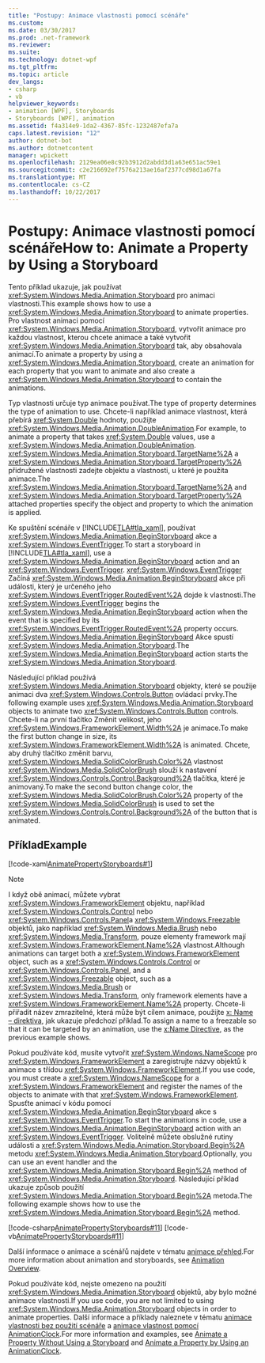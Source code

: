 ```yaml
---
title: "Postupy: Animace vlastnosti pomocí scénáře"
ms.custom: 
ms.date: 03/30/2017
ms.prod: .net-framework
ms.reviewer: 
ms.suite: 
ms.technology: dotnet-wpf
ms.tgt_pltfrm: 
ms.topic: article
dev_langs:
- csharp
- vb
helpviewer_keywords:
- animation [WPF], Storyboards
- Storyboards [WPF], animation
ms.assetid: f4a314e9-1da2-4367-85fc-1232487efa7a
caps.latest.revision: "12"
author: dotnet-bot
ms.author: dotnetcontent
manager: wpickett
ms.openlocfilehash: 2129ea06e8c92b3912d2abdd3d1a63e651ac59e1
ms.sourcegitcommit: c2e216692ef7576a213ae16af2377cd98d1a67fa
ms.translationtype: MT
ms.contentlocale: cs-CZ
ms.lasthandoff: 10/22/2017
---
```

# <a name="how-to-animate-a-property-by-using-a-storyboard"></a><span data-ttu-id="8646b-102">Postupy: Animace vlastnosti pomocí scénáře</span><span class="sxs-lookup"><span data-stu-id="8646b-102">How to: Animate a Property by Using a Storyboard</span></span>
<span data-ttu-id="8646b-103">Tento příklad ukazuje, jak používat <xref:System.Windows.Media.Animation.Storyboard> pro animaci vlastnosti.</span><span class="sxs-lookup"><span data-stu-id="8646b-103">This example shows how to use a <xref:System.Windows.Media.Animation.Storyboard> to animate properties.</span></span> <span data-ttu-id="8646b-104">Pro vlastnost animaci pomocí <xref:System.Windows.Media.Animation.Storyboard>, vytvořit animace pro každou vlastnost, kterou chcete animace a také vytvořit <xref:System.Windows.Media.Animation.Storyboard> tak, aby obsahovala animací.</span><span class="sxs-lookup"><span data-stu-id="8646b-104">To animate a property by using a <xref:System.Windows.Media.Animation.Storyboard>, create an animation for each property that you want to animate and also create a <xref:System.Windows.Media.Animation.Storyboard> to contain the animations.</span></span>  
  
 <span data-ttu-id="8646b-105">Typ vlastnosti určuje typ animace používat.</span><span class="sxs-lookup"><span data-stu-id="8646b-105">The type of property determines the type of animation to use.</span></span> <span data-ttu-id="8646b-106">Chcete-li například animace vlastnost, která přebírá <xref:System.Double> hodnoty, použijte <xref:System.Windows.Media.Animation.DoubleAnimation>.</span><span class="sxs-lookup"><span data-stu-id="8646b-106">For example, to animate a property that takes <xref:System.Double> values, use a <xref:System.Windows.Media.Animation.DoubleAnimation>.</span></span> <span data-ttu-id="8646b-107"><xref:System.Windows.Media.Animation.Storyboard.TargetName%2A> a <xref:System.Windows.Media.Animation.Storyboard.TargetProperty%2A> přidružené vlastnosti zadejte objektu a vlastnosti, u které je použita animace.</span><span class="sxs-lookup"><span data-stu-id="8646b-107">The <xref:System.Windows.Media.Animation.Storyboard.TargetName%2A> and <xref:System.Windows.Media.Animation.Storyboard.TargetProperty%2A> attached properties specify the object and property to which the animation is applied.</span></span>  
  
 <span data-ttu-id="8646b-108">Ke spuštění scénáře v [!INCLUDE[TLA#tla_xaml](../../../../includes/tlasharptla-xaml-md.md)], používat <xref:System.Windows.Media.Animation.BeginStoryboard> akce a <xref:System.Windows.EventTrigger>.</span><span class="sxs-lookup"><span data-stu-id="8646b-108">To start a storyboard in [!INCLUDE[TLA#tla_xaml](../../../../includes/tlasharptla-xaml-md.md)], use a <xref:System.Windows.Media.Animation.BeginStoryboard> action and an <xref:System.Windows.EventTrigger>.</span></span> <span data-ttu-id="8646b-109"><xref:System.Windows.EventTrigger> Začíná <xref:System.Windows.Media.Animation.BeginStoryboard> akce při události, který je určeného jeho <xref:System.Windows.EventTrigger.RoutedEvent%2A> dojde k vlastnosti.</span><span class="sxs-lookup"><span data-stu-id="8646b-109">The <xref:System.Windows.EventTrigger> begins the <xref:System.Windows.Media.Animation.BeginStoryboard> action when the event that is specified by its <xref:System.Windows.EventTrigger.RoutedEvent%2A> property occurs.</span></span> <span data-ttu-id="8646b-110"><xref:System.Windows.Media.Animation.BeginStoryboard> Akce spustí <xref:System.Windows.Media.Animation.Storyboard>.</span><span class="sxs-lookup"><span data-stu-id="8646b-110">The <xref:System.Windows.Media.Animation.BeginStoryboard> action starts the <xref:System.Windows.Media.Animation.Storyboard>.</span></span>  
  
 <span data-ttu-id="8646b-111">Následující příklad používá <xref:System.Windows.Media.Animation.Storyboard> objekty, které se použije animaci dva <xref:System.Windows.Controls.Button> ovládací prvky.</span><span class="sxs-lookup"><span data-stu-id="8646b-111">The following example uses <xref:System.Windows.Media.Animation.Storyboard> objects to animate two <xref:System.Windows.Controls.Button> controls.</span></span> <span data-ttu-id="8646b-112">Chcete-li na první tlačítko Změnit velikost, jeho <xref:System.Windows.FrameworkElement.Width%2A> je animace.</span><span class="sxs-lookup"><span data-stu-id="8646b-112">To make the first button change in size, its <xref:System.Windows.FrameworkElement.Width%2A> is animated.</span></span> <span data-ttu-id="8646b-113">Chcete, aby druhý tlačítko změnit barvu, <xref:System.Windows.Media.SolidColorBrush.Color%2A> vlastnost <xref:System.Windows.Media.SolidColorBrush> slouží k nastavení <xref:System.Windows.Controls.Control.Background%2A> tlačítka, které je animovaný.</span><span class="sxs-lookup"><span data-stu-id="8646b-113">To make the second button change color, the <xref:System.Windows.Media.SolidColorBrush.Color%2A> property of the <xref:System.Windows.Media.SolidColorBrush> is used to set the <xref:System.Windows.Controls.Control.Background%2A> of the button that is animated.</span></span>  
  
## <a name="example"></a><span data-ttu-id="8646b-114">Příklad</span><span class="sxs-lookup"><span data-stu-id="8646b-114">Example</span></span>  
 [!code-xaml[AnimatePropertyStoryboards#1](../../../../samples/snippets/xaml/VS_Snippets_Wpf/AnimatePropertyStoryboards/XAML/StoryboardExample.xaml#1)]  
  
> [!NOTE]
>  <span data-ttu-id="8646b-115">I když obě animací, můžete vybrat <xref:System.Windows.FrameworkElement> objektu, například <xref:System.Windows.Controls.Control> nebo <xref:System.Windows.Controls.Panel>a <xref:System.Windows.Freezable> objektů, jako například <xref:System.Windows.Media.Brush> nebo <xref:System.Windows.Media.Transform>, pouze elementy framework mají <xref:System.Windows.FrameworkElement.Name%2A> vlastnost.</span><span class="sxs-lookup"><span data-stu-id="8646b-115">Although animations can target both a <xref:System.Windows.FrameworkElement> object, such as a <xref:System.Windows.Controls.Control> or <xref:System.Windows.Controls.Panel>, and a <xref:System.Windows.Freezable> object, such as a <xref:System.Windows.Media.Brush> or <xref:System.Windows.Media.Transform>, only framework elements have a <xref:System.Windows.FrameworkElement.Name%2A> property.</span></span> <span data-ttu-id="8646b-116">Chcete-li přiřadit název zmrazitelné, která může být cílem animace, použijte [x: Name – direktiva](../../../../docs/framework/xaml-services/x-name-directive.md), jak ukazuje předchozí příklad.</span><span class="sxs-lookup"><span data-stu-id="8646b-116">To assign a name to a freezable so that it can be targeted by an animation, use the [x:Name Directive](../../../../docs/framework/xaml-services/x-name-directive.md), as the previous example shows.</span></span>  
  
 <span data-ttu-id="8646b-117">Pokud používáte kód, musíte vytvořit <xref:System.Windows.NameScope> pro <xref:System.Windows.FrameworkElement> a zaregistrujte názvy objektů k animace s třídou <xref:System.Windows.FrameworkElement>.</span><span class="sxs-lookup"><span data-stu-id="8646b-117">If you use code, you must create a <xref:System.Windows.NameScope> for a <xref:System.Windows.FrameworkElement> and register the names of the objects to animate with that <xref:System.Windows.FrameworkElement>.</span></span> <span data-ttu-id="8646b-118">Spusťte animací v kódu pomocí <xref:System.Windows.Media.Animation.BeginStoryboard> akce s <xref:System.Windows.EventTrigger>.</span><span class="sxs-lookup"><span data-stu-id="8646b-118">To start the animations in code, use a <xref:System.Windows.Media.Animation.BeginStoryboard> action with an <xref:System.Windows.EventTrigger>.</span></span> <span data-ttu-id="8646b-119">Volitelně můžete obslužné rutiny události a <xref:System.Windows.Media.Animation.Storyboard.Begin%2A> metodu <xref:System.Windows.Media.Animation.Storyboard>.</span><span class="sxs-lookup"><span data-stu-id="8646b-119">Optionally, you can use an event handler and the <xref:System.Windows.Media.Animation.Storyboard.Begin%2A> method of <xref:System.Windows.Media.Animation.Storyboard>.</span></span> <span data-ttu-id="8646b-120">Následující příklad ukazuje způsob použití <xref:System.Windows.Media.Animation.Storyboard.Begin%2A> metoda.</span><span class="sxs-lookup"><span data-stu-id="8646b-120">The following example shows how to use the <xref:System.Windows.Media.Animation.Storyboard.Begin%2A> method.</span></span>  
  
 [!code-csharp[AnimatePropertyStoryboards#11](../../../../samples/snippets/csharp/VS_Snippets_Wpf/AnimatePropertyStoryboards/CSharp/StoryboardExample.cs#11)]
 [!code-vb[AnimatePropertyStoryboards#11](../../../../samples/snippets/visualbasic/VS_Snippets_Wpf/AnimatePropertyStoryboards/VisualBasic/StoryboardExample.vb#11)]  
  
 <span data-ttu-id="8646b-121">Další informace o animace a scénářů najdete v tématu [animace přehled](../../../../docs/framework/wpf/graphics-multimedia/animation-overview.md).</span><span class="sxs-lookup"><span data-stu-id="8646b-121">For more information about animation and storyboards, see [Animation Overview](../../../../docs/framework/wpf/graphics-multimedia/animation-overview.md).</span></span>  
  
 <span data-ttu-id="8646b-122">Pokud používáte kód, nejste omezeno na použití <xref:System.Windows.Media.Animation.Storyboard> objektů, aby bylo možné animace vlastnosti.</span><span class="sxs-lookup"><span data-stu-id="8646b-122">If you use code, you are not limited to using <xref:System.Windows.Media.Animation.Storyboard> objects in order to animate properties.</span></span> <span data-ttu-id="8646b-123">Další informace a příklady naleznete v tématu [animace vlastnosti bez použití scénáře](../../../../docs/framework/wpf/graphics-multimedia/how-to-animate-a-property-without-using-a-storyboard.md) a [animace vlastnost pomocí AnimationClock](../../../../docs/framework/wpf/graphics-multimedia/how-to-animate-a-property-by-using-an-animationclock.md).</span><span class="sxs-lookup"><span data-stu-id="8646b-123">For more information and examples, see [Animate a Property Without Using a Storyboard](../../../../docs/framework/wpf/graphics-multimedia/how-to-animate-a-property-without-using-a-storyboard.md) and [Animate a Property by Using an AnimationClock](../../../../docs/framework/wpf/graphics-multimedia/how-to-animate-a-property-by-using-an-animationclock.md).</span></span>
